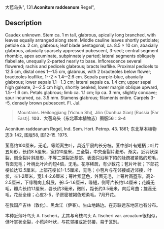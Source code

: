 大苞乌头",
131.**Aconitum raddeanum** Regel",

## Description
Caudex unknown. Stem ca. 1 m tall, glabrous, apically long branched, with leaves equally arranged along stem. Middle cauline leaves shortly petiolate; petiole ca. 2 cm, glabrous; leaf blade pentagonal, ca. 8.5 × 10 cm, abaxially glabrous, adaxially sparsely appressed pubescent, 3-sect; central segment rhombic, apex acuminate, subpinnately parted; lateral segments obliquely flabellate, unequally 2-parted nearly to base. Inflorescence several flowered; rachis and pedicels glabrous; bracts leaflike. Proximal pedicels to 12.5 cm, distal ones 1--1.5 cm, glabrous, with 2 bracteoles below flower; bracteoles leaflike, 1--2 × 1.4--2.6 cm. Sepals purple-blue, abaxially glabrous; lower sepals 1.1--1.3 cm; lateral sepals ca. 1.4 cm; upper sepal high galeate, 2--2.5 cm high, shortly beaked, lower margin oblique upward, 1.5--1.6 cm. Petals glabrous; limb ca. 1.1 cm; lip ca. 3 mm, slightly concave; spur incurved, ca. 3.5 mm. Stamens glabrous; filaments entire. Carpels 3--5, densely brown pubescent. Fl. Jul.

> Mountains. Heilongjiang (Yichun Shi), Jilin (Dunhua Xian) [Russia (Far East)].
**103．大苞乌头（东北草本植物志）图版56：3-4**

Aconitum raddeanum Regel, Ind. Sem. Hort. Petrop. 43. 1861; 东北草本植物志3: 142, 图版58, 图12-15. 1975.

茎高约100厘米，无毛，等距离生叶，具近平展的长分枝。茎中部叶有短柄；叶片五角形，长约8.5厘米，宽约10厘米，三全裂，中央全裂片菱形，渐尖，近羽状深裂，侧全裂片斜扇形，不等二深裂近基部，表面只沿稍下陷的脉疏被紧贴的短毛，背面无毛；叶柄比叶片约短4倍，无毛。花序稀疏，有少数花；苞片叶状；下部花梗长达12.5厘米，上部花梗长1-1.5厘米，无毛；小苞片与花邻接或近邻接，叶状，长1-2厘米，宽1.4-2.6厘米；萼片紫蓝色，外面无毛，上萼片高盔形，高2-2.5厘米，下缘稍向上斜展，长l.5-1.6厘米，喙短，侧萼片长约1.4厘米；花瓣无毛，瓣片长约1.1厘米，唇长约3毫米，微凹，距长约3.5毫米，向后弯曲；雄蕊无毛，花丝全缘；心皮3-5，子房密被褐色短柔毛。7月开花。

在我国产吉林（敦化）、黑龙江（伊春）。生山地路边。在苏联远东地区也有分布。

本种近薄叶乌头 A. fischeri，尤其与弯枝乌头 A. fischeri var. arcuatum很相似，但叶掌状全裂，小苞片叶状，与花邻接或近邻接，易于区别。
